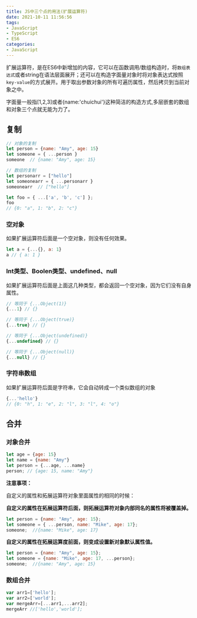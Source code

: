 ```yaml
---
title: JS中三个点的用法(扩展运算符)
date: 2021-10-11 11:56:56
tags:
- JavaScript
- TypeScript
- ES6
categories: 
- JavaScript
---
```


扩展运算符，是在ES6中新增加的内容，它可以在函数调用/数组构造时，将`数组表达式`或者string在语法层面展开；还可以在构造字面量对象时将对象表达式按照`key-value`的方式展开。用于取出参数对象的所有可遍历属性，然后拷贝到当前对象之中。

字面量一般指[1,2,3]或者{name:'chuichui'}这种简洁的构造方式,多层嵌套的数组和对象三个点就无能为力了。

## 复制

```js
// 对象的复制
let person = {name: "Amy", age: 15}
let someone = { ...person }
someone  // {name: "Amy", age: 15}

// 数组的复制
let personarr = ["hello"]
let someonearr = { ...personarr }
someonearr  // ["hello"]

let foo = { ...['a', 'b', 'c'] };
foo
// {0: "a", 1: "b", 2: "c"}
```

<!--more-->
### 空对象

如果扩展运算符后面是一个空对象，则没有任何效果。

```js
let a = {...{}, a: 1}
a // { a: 1 }
```

### Int类型、Boolen类型、undefined、null

如果扩展运算符后面是上面这几种类型，都会返回一个空对象，因为它们没有自身属性。

```js
// 等同于 {...Object(1)}
{...1} // {}

// 等同于 {...Object(true)}
{...true} // {}

// 等同于 {...Object(undefined)}
{...undefined} // {}

// 等同于 {...Object(null)}
{...null} // {}
```

### 字符串数组

如果扩展运算符后面是字符串，它会自动转成一个类似数组的对象

```js
{...'hello'}
// {0: "h", 1: "e", 2: "l", 3: "l", 4: "o"}
```

## 合并

### 对象合并

```js
let age = {age: 15}
let name = {name: "Amy"}
let person = {...age, ...name}
person; // {age: 15, name: "Amy"}
```

**注意事项：**

自定义的属性和拓展运算符对象里面属性的相同的时候：

**自定义的属性在拓展运算符后面，则拓展运算符对象内部同名的属性将被覆盖掉。**

```js
let person = {name: "Amy", age: 15};
let someone = { ...person, name: "Mike", age: 17};
someone;  //{name: "Mike", age: 17}
```

**自定义的属性在拓展运算度前面，则变成设置新对象默认属性值。**

```js
let person = {name: "Amy", age: 15};
let someone = {name: "Mike", age: 17, ...person};
someone;  //{name: "Amy", age: 15}
```

### 数组合并

```js
var arr1=['hello'];
var arr2=['world'];
var mergeArr=[...arr1,...arr2];
mergeArr //['hello','world'];
```
